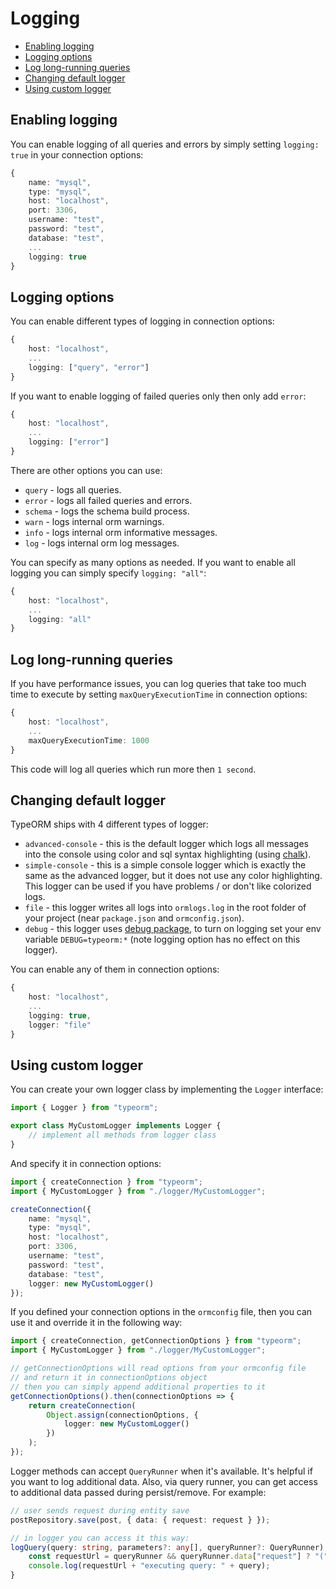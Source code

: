 # Logging

-   [Enabling logging](#enabling-logging)
-   [Logging options](#logging-options)
-   [Log long-running queries](#log-long-running-queries)
-   [Changing default logger](#changing-default-logger)
-   [Using custom logger](#using-custom-logger)

## Enabling logging

You can enable logging of all queries and errors by simply setting
`logging: true` in your connection options:

```typescript
{
    name: "mysql",
    type: "mysql",
    host: "localhost",
    port: 3306,
    username: "test",
    password: "test",
    database: "test",
    ...
    logging: true
}
```

## Logging options

You can enable different types of logging in connection options:

```typescript
{
    host: "localhost",
    ...
    logging: ["query", "error"]
}
```

If you want to enable logging of failed queries only then only add `error`:

```typescript
{
    host: "localhost",
    ...
    logging: ["error"]
}
```

There are other options you can use:

-   `query` - logs all queries.
-   `error` - logs all failed queries and errors.
-   `schema` - logs the schema build process.
-   `warn` - logs internal orm warnings.
-   `info` - logs internal orm informative messages.
-   `log` - logs internal orm log messages.

You can specify as many options as needed. If you want to enable all logging you
can simply specify `logging: "all"`:

```typescript
{
    host: "localhost",
    ...
    logging: "all"
}
```

## Log long-running queries

If you have performance issues, you can log queries that take too much time to
execute by setting `maxQueryExecutionTime` in connection options:

```typescript
{
    host: "localhost",
    ...
    maxQueryExecutionTime: 1000
}
```

This code will log all queries which run more then `1 second`.

## Changing default logger

TypeORM ships with 4 different types of logger:

-   `advanced-console` - this is the default logger which logs all messages into
    the console using color and sql syntax highlighting (using
    [chalk](https://github.com/chalk/chalk)).
-   `simple-console` - this is a simple console logger which is exactly the same
    as the advanced logger, but it does not use any color highlighting. This
    logger can be used if you have problems / or don't like colorized logs.
-   `file` - this logger writes all logs into `ormlogs.log` in the root folder
    of your project (near `package.json` and `ormconfig.json`).
-   `debug` - this logger uses
    [debug package](https://github.com/visionmedia/debug), to turn on logging
    set your env variable `DEBUG=typeorm:*` (note logging option has no effect
    on this logger).

You can enable any of them in connection options:

```typescript
{
    host: "localhost",
    ...
    logging: true,
    logger: "file"
}
```

## Using custom logger

You can create your own logger class by implementing the `Logger` interface:

```typescript
import { Logger } from "typeorm";

export class MyCustomLogger implements Logger {
    // implement all methods from logger class
}
```

And specify it in connection options:

```typescript
import { createConnection } from "typeorm";
import { MyCustomLogger } from "./logger/MyCustomLogger";

createConnection({
    name: "mysql",
    type: "mysql",
    host: "localhost",
    port: 3306,
    username: "test",
    password: "test",
    database: "test",
    logger: new MyCustomLogger()
});
```

If you defined your connection options in the `ormconfig` file, then you can use
it and override it in the following way:

```typescript
import { createConnection, getConnectionOptions } from "typeorm";
import { MyCustomLogger } from "./logger/MyCustomLogger";

// getConnectionOptions will read options from your ormconfig file
// and return it in connectionOptions object
// then you can simply append additional properties to it
getConnectionOptions().then(connectionOptions => {
    return createConnection(
        Object.assign(connectionOptions, {
            logger: new MyCustomLogger()
        })
    );
});
```

Logger methods can accept `QueryRunner` when it's available. It's helpful if you
want to log additional data. Also, via query runner, you can get access to
additional data passed during persist/remove. For example:

```typescript
// user sends request during entity save
postRepository.save(post, { data: { request: request } });

// in logger you can access it this way:
logQuery(query: string, parameters?: any[], queryRunner?: QueryRunner) {
    const requestUrl = queryRunner && queryRunner.data["request"] ? "(" + queryRunner.data["request"].url + ") " : "";
    console.log(requestUrl + "executing query: " + query);
}
```
